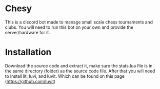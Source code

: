 # Chesy
This is a discord bot made to manage small scale chess tournaments and clubs. You will need to run this bot on your own and provide the server/hardware for it.
# Installation
Download the source code and extract it, make sure the stats.lua file is in the same directory (folder) as the source code file.
After that you will need to install lit, luvi, and luvit. Which can be found on this page (https://github.com/luvit)
